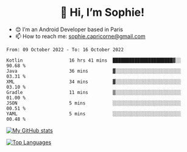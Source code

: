 <h1 align="center"> 👋 Hi, I’m Sophie! </h1>  

- 😊 I’m an Android Developer based in Paris
- 📫 How to reach me: sophie.capricorne@gmail.com


<!--START_SECTION:waka-->

```text
From: 09 October 2022 - To: 16 October 2022

Kotlin                 16 hrs 41 mins  ██████████████████████▓░░   90.68 %
Java                   36 mins         ▓░░░░░░░░░░░░░░░░░░░░░░░░   03.31 %
XML                    34 mins         ▓░░░░░░░░░░░░░░░░░░░░░░░░   03.10 %
Gradle                 11 mins         ▒░░░░░░░░░░░░░░░░░░░░░░░░   01.00 %
JSON                   5 mins          ░░░░░░░░░░░░░░░░░░░░░░░░░   00.51 %
YAML                   5 mins          ░░░░░░░░░░░░░░░░░░░░░░░░░   00.48 %
```

<!--END_SECTION:waka-->

[![My GitHub stats](https://github-readme-stats.vercel.app/api?username=sophicapri&show_icons=true&theme=buefy)](https://github.com/anuraghazra/github-readme-stats)

[![Top Languages](https://github-readme-stats.vercel.app/api/top-langs/?username=sophicapri&langs_count=2&layout=compact)](https://github.com/anuraghazra/github-readme-stats)
